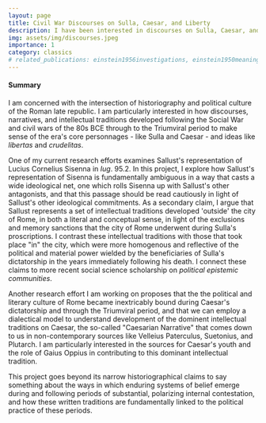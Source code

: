 ```yaml
---
layout: page
title: Civil War Discourses on Sulla, Caesar, and Liberty
description: I have been interested in discourses on Sulla, Caesar, and *libertas* for many years and have several ongoing research efforts that fall under this broader project.
img: assets/img/discourses.jpeg
importance: 1
category: classics
# related_publications: einstein1956investigations, einstein1950meaning
---
```


#### Summary
I am concerned with the intersection of historiography and political culture of the Roman late republic. I am particularly interested in how discourses, narratives, and intellectual traditions developed following the Social War and civil wars of the 80s BCE through to the Triumviral period to make sense of the era's core personnages - like Sulla and Caesar - and ideas like *libertas* and *crudelitas*. 

One of my current research efforts examines Sallust's representation of Lucius Cornelius Sisenna in *Iug*. 95.2. In this project, I explore how Sallust's representation of Sisenna is fundamentally ambiguous in a way that casts a wide ideological net, one which rolls Sisenna up with Sallust's other antagonists, and that this passage should be read cautiously in light of Sallust's other ideological commitments. As a secondary claim, I argue that Sallust represents a set of intellectual traditions developed 'outside' the city of Rome, in both a literal and conceptual sense, in light of the exclusions and memory sanctions that the city of Rome underwent during Sulla's proscriptions. I contrast these intellectual traditions with those that took place "in" the city, which were more homogenous and reflective of the political and material power wielded by the beneficiaries of Sulla's dictatorship in the years immediately following his death. I connect these claims to more recent social science scholarship on *political epistemic communities*. 

Another research effort I am working on proposes that the the political and literary culture of Rome became inextricably bound during Caesar's dictatorship and through the Triumviral period, and that we can employ a dialectical model to understand development of the dominent intellectual traditions on Caesar, the so-called "Caesarian Narrative" that comes down to us in non-contemporary sources like Velleius Paterculus, Suetonius, and Plutarch. I am particularly interested in the sources for Caesar's youth and the role of Gaius Oppius in contributing to this dominant intellectual tradition. 

This project goes beyond its narrow historiographical claims to say something about the ways in which enduring systems of belief emerge during and following periods of substantial, polarizing internal contestation, and how these written traditions are fundamentally linked to the political practice of these periods.